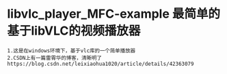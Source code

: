 # libvlc_player_MFC-example 最简单的基于libVLC的视频播放器
    1.这是在windows环境下，基于vlc库的一个简单播放器
    2.CSDN上有一篇雷霄华的博客，清晰明了
    https://blog.csdn.net/leixiaohua1020/article/details/42363079
